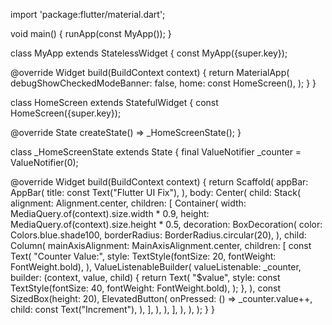 import 'package:flutter/material.dart';

void main() {
runApp(const MyApp());
}

class MyApp extends StatelessWidget {
const MyApp({super.key});

@override
Widget build(BuildContext context) {
return MaterialApp(
debugShowCheckedModeBanner: false,
home: const HomeScreen(),
);
}
}

class HomeScreen extends StatefulWidget {
const HomeScreen({super.key});

@override
State<HomeScreen> createState() => _HomeScreenState();
}

class _HomeScreenState extends State<HomeScreen> {
final ValueNotifier<int> _counter = ValueNotifier<int>(0);

@override
Widget build(BuildContext context) {
return Scaffold(
appBar: AppBar(
title: const Text("Flutter UI Fix"),
),
body: Center(
child: Stack(
alignment: Alignment.center,
children: [
Container(
width: MediaQuery.of(context).size.width * 0.9,
height: MediaQuery.of(context).size.height * 0.5,
decoration: BoxDecoration(
color: Colors.blue.shade100,
borderRadius: BorderRadius.circular(20),
),
child: Column(
mainAxisAlignment: MainAxisAlignment.center,
children: [
const Text(
"Counter Value:",
style: TextStyle(fontSize: 20, fontWeight: FontWeight.bold),
),
ValueListenableBuilder<int>(
valueListenable: _counter,
builder: (context, value, child) {
return Text(
"$value",
style: const TextStyle(fontSize: 40, fontWeight: FontWeight.bold),
);
},
),
const SizedBox(height: 20),
ElevatedButton(
onPressed: () => _counter.value++,
child: const Text("Increment"),
),
],
),
),
],
),
),
);
}
}
